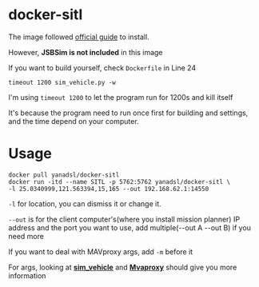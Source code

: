 # docker-sitl
The image followed [official guide](http://ardupilot.org/dev/docs/setting-up-sitl-on-linux.html) to install.

However, **JSBSim is not included** in this image

If you want to build yourself, check `Dockerfile` in Line 24

`timeout 1200 sim_vehicle.py -w`

I'm using `timeout 1200` to let the program run for 1200s and kill itself

It's because the program need to run once first for building and settings, and the time depend on your computer.

# Usage
```
docker pull yanadsl/docker-sitl
docker run -itd --name SITL -p 5762:5762 yanadsl/docker-sitl \
-l 25.0340999,121.563394,15,165 --out 192.168.62.1:14550
```

`-l` for location, you can dismiss it or change it.

`--out` is for the client computer's(where you install mission planner) IP address and the port you want to use, add multiple(--out A --out B) if you need more

If you want to deal with MAVproxy args, add `-m` before it 

For args, looking at **[sim_vehicle](https://github.com/ArduPilot/ardupilot/blob/master/Tools/autotest/sim_vehicle.py)** and [**Mvaproxy**](http://ardupilot.github.io/MAVProxy/html/getting_started/starting.html) 
 should give you more information
